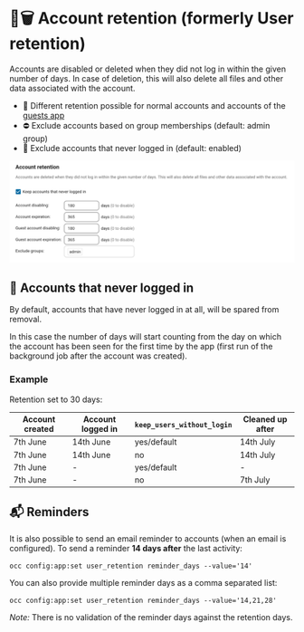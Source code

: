 # 👤🗑 Account retention (formerly User retention)

Accounts are disabled or deleted when they did not log in within the given number of days. In case of deletion, this will also delete all files and other data associated with the account.

* 🛂 Different retention possible for normal accounts and accounts of the [guests app](https://apps.nextcloud.com/apps/guests)
* ⛔ Exclude accounts based on group memberships (default: admin group)
* 🔑 Exclude accounts that never logged in (default: enabled)

![Screenshot of the admin settings](docs/screenshot.png)

## 🔐 Accounts that never logged in

By default, accounts that have never logged in at all, will be spared from removal.

In this case the number of days will start counting from the day on which the account has been seen for the first time by the app (first run of the background job after the account was created).

### Example

Retention set to 30 days:

| Account created | Account logged in | `keep_users_without_login` | Cleaned up after |
|-----------------|-------------------|----------------------------|------------------|
| 7th June        | 14th June         | yes/default                | 14th July        |
| 7th June        | 14th June         | no                         | 14th July        |
| 7th June        | -                 | yes/default                | -                |
| 7th June        | -                 | no                         | 7th July         |

## 📬 Reminders

It is also possible to send an email reminder to accounts (when an email is configured).
To send a reminder **14 days after** the last activity:

```shell
occ config:app:set user_retention reminder_days --value='14'
```

You can also provide multiple reminder days as a comma separated list:
```shell
occ config:app:set user_retention reminder_days --value='14,21,28'
```

*Note:* There is no validation of the reminder days against the retention days.
